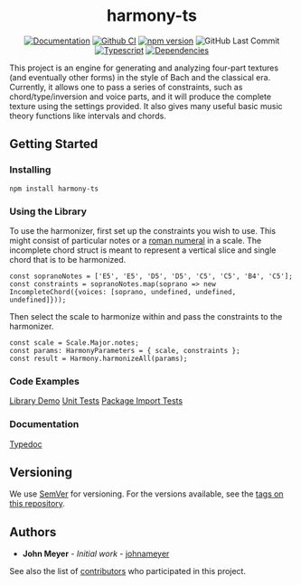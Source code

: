 <h1 align="center">harmony-ts</h1>
<div align="center">

[![Documentation](https://img.shields.io/static/v1?label=docs&message=hosted&color=informational&logo=typescript)](https://johnameyer.github.io/harmony-ts)
[![Github CI](https://img.shields.io/github/workflow/status/johnameyer/harmony-ts/CI?logo=github)](https://github.com/johnameyer/harmony-ts/actions)
[![npm version](https://img.shields.io/npm/v/harmony-ts?logo=npm)](https://badge.fury.io/js/harmony-ts)
![GitHub Last Commit](https://img.shields.io/github/last-commit/johnameyer/harmony-ts?logo=github)
[![Typescript](https://img.shields.io/github/languages/top/johnameyer/harmony-ts?logo=typescript)]()
[![Dependencies](https://img.shields.io/david/johnameyer/harmony-ts?logo=npm)]()
</div>

This project is an engine for generating and analyzing four-part textures (and eventually other forms) in the style of Bach and the classical era. Currently, it allows one to pass a series of constraints, such as chord/type/inversion and voice parts, and it will produce the complete texture using the settings provided. It also gives many useful basic music theory functions like intervals and chords.

## Getting Started

### Installing

```
npm install harmony-ts
```

### Using the Library

To use the harmonizer, first set up the constraints you wish to use. This might consist of particular notes or a [roman numeral](https://en.wikipedia.org/wiki/Roman_numeral_analysis) in a scale. The incomplete chord struct is meant to represent a vertical slice and single chord that is to be harmonized.
```
const sopranoNotes = ['E5', 'E5', 'D5', 'D5', 'C5', 'C5', 'B4', 'C5'];
const constraints = sopranoNotes.map(soprano => new IncompleteChord({voices: [soprano, undefined, undefined, undefined]}));
```

Then select the scale to harmonize within and pass the constraints to the harmonizer.
```
const scale = Scale.Major.notes;
const params: HarmonyParameters = { scale, constraints };
const result = Harmony.harmonizeAll(params);
```

### Code Examples

[Library Demo](https://johnameyer.github.io/harmony-ts-demo)
[Unit Tests](https://github.com/search?q=repo%3Ajohnameyer%2Fharmony-ts+path%3Asrc+filename%3Atest.ts+language%3ATypeScript&type=Code&ref=advsearch&l=TypeScript)
[Package Import Tests](https://github.com/johnameyer/harmony-ts/tree/master/test)

### Documentation

[Typedoc](johnameyer.github.io/harmony-ts)

## Versioning

We use [SemVer](http://semver.org/) for versioning. For the versions available, see the [tags on this repository](https://github.com/johnameyer/harmony-ts/tags). 

## Authors

* **John Meyer** - *Initial work* - [johnameyer](https://github.com/johnameyer)

See also the list of [contributors](https://github.com/your/project/contributors) who participated in this project.
